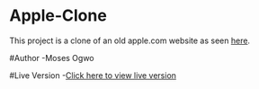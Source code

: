 # Apple-Clone
This project is a clone of an old apple.com website as seen [here](https://web.archive.org/web/20140301004610/http://www.apple.com/).

#Author
-Moses Ogwo

#Live Version
-[Click here to view live version](https://raw.githack.com/mosesogwo/Apple-Clone/development/index.html)